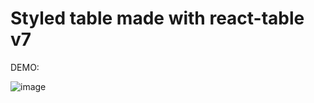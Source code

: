 # Styled table made with react-table v7

DEMO:

![image](https://github.com/yossimal95/code_samples/assets/70268960/bc15623e-3ac6-4657-a4a4-d59348015a34)
